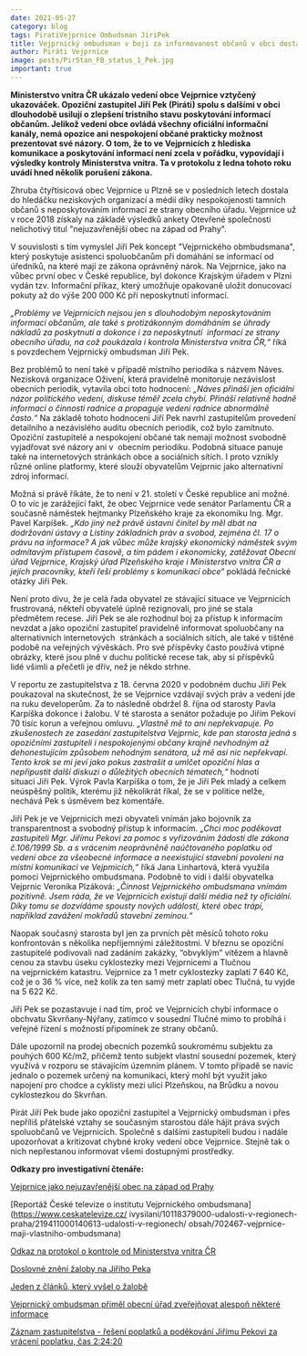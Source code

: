```yaml
---
date: 2021-05-27
category: blog
tags: PiratiVejprnice Ombudsman JiriPek
title: Vejprnický ombudsman v boji za informovanost občanů v obci dostal za pravdu i od Vnitra!
author: Piráti Vejprnice
image: posts/PirStan_FB_status_1_Pek.jpg
important: true
---
```


**Ministerstvo vnitra ČR ukázalo vedení obce Vejprnice vztyčený ukazováček. Opoziční zastupitel Jiří Pek (Piráti) spolu s dalšími v obci dlouhodobě usilují o zlepšení tristního stavu poskytování informací občanům. Jelikož vedení obce ovládá všechny oficiální informační kanály, nemá opozice ani nespokojení občané prakticky možnost prezentovat své názory. O tom, že to ve Vejprnicích z hlediska komunikace a poskytování informací není zcela v pořádku, vypovídají i výsledky kontroly Ministerstva vnitra. Ta v protokolu z ledna tohoto roku uvádí hned několik porušení zákona.**

Zhruba čtyřtisícová obec Vejprnice u Plzně se v posledních letech dostala do hledáčku neziskových organizací a médií díky nespokojenosti tamních občanů s neposkytováním informací ze strany obecního úřadu. Vejprnice už v roce 2018 získaly na základě výsledků ankety Otevřené společnosti nelichotivý titul "nejuzavřenější obec na západ od Prahy".

V souvislosti s tím vymyslel Jiří Pek koncept "Vejprnického obmbudsmana", který poskytuje asistenci spoluobčanům při domáhání se informací od úředníků, na které mají ze zákona oprávněný nárok. Na Vejprnice, jako na vůbec první obec v České republice, byl dokonce Krajským úřadem v Plzni vydán tzv. Informační příkaz, který umožňuje opakovaně uložit donucovací pokuty až do výše 200 000 Kč při neposkytnutí informací. 

*„Problémy ve Vejprnicích nejsou jen s dlouhodobým neposkytováním informací občanům, ale také s protizákonným domáháním se úhrady nákladů za poskytnutí a dokonce i za neposkytnutí  informací ze strany obecního úřadu, na což poukázala i kontrola Ministerstva vnitra ČR,“* říká s povzdechem Vejprnický ombudsman Jiří Pek.  

Bez problémů to není také v případě místního periodika s názvem Náves. Nezisková organizace Oživení, která pravidelně monitoruje nezávislost obecních periodik, vytavila obci toto hodnocení: *„Náves přináší jen oficiální názor politického vedení, diskuse téměř zcela chybí. Přináší relativně hodně informací o činnosti radnice a propaguje vedení radnice abnormálně často.“* Na základě tohoto hodnocení Jiří Pek navrhl zastupitelům provedení detailního a nezávislého auditu obecních periodik, což bylo zamítnuto. Opoziční zastupitelé a nespokojení občané tak nemají možnost svobodně vyjadřovat své názory ani v  obecním periodiku. Podobná situace panuje také na internetových stránkách obce a sociálních sítích. I proto vznikly různé online platformy, které slouží obyvatelům Vejprnic jako alternativní zdroj informací.

Možná si právě říkáte, že to není v 21. století v České republice ani možné. O to víc je zarážející fakt, že obec Vejprnice vede senátor Parlamentu ČR a současně náměstek hejtmanky Plzeňského kraje za ekonomiku Ing. Mgr. Pavel Karpíšek. *„Kdo jiný než právě ústavní činitel by měl dbát na dodržování ústavy a Listiny základních práv a svobod, zejména čl. 17 o právu na informace? A jak vůbec může krajský ekonomický náměstek svým odmítavým přístupem časově, a tím pádem i ekonomicky, zatěžovat Obecní úřad Vejprnice, Krajský úřad Plzeňského kraje i Ministerstvo vnitra ČR a jejich pracovníky, kteří řeší problémy s komunikací obce“* pokládá řečnické otázky Jiří Pek.

Není proto divu, že je celá řada obyvatel ze stávající situace ve Vejprnicích frustrovaná, někteří obyvatelé úplně rezignovali, pro jiné se stala předmětem recese. Jiří Pek se ale rozhodnul boj za přístup k informacím nevzdat a jako opoziční zastupitel pravidelně informovat spoluobčany na alternativních internetových  stránkách a sociálních sítích, ale také v tištěné podobě na veřejných vývěskách. Pro své příspěvky často používá vtipné obrázky, které jsou plně v duchu politické recese tak, aby si příspěvků lidé všimli a přečetli je dřív, než je někdo strhne.

V reportu ze zastupitelstva z 18. června 2020 v podobném duchu Jiří Pek poukazoval na skutečnost, že se Vejprnice vzdávají svých práv a vedení jde na ruku developerům. Za to následně obdržel 8. října od starosty Pavla Karpíška dokonce i žalobu. V té starosta a senátor požaduje po Jiřím Pekovi 70 tisíc korun a veřejnou omluvu. *„Vlastně mě to ani nepřekvapuje. Po zkušenostech ze zasedání zastupitelstva Vejprnic, kde pan starosta jedná s opozičními zastupiteli i nespokojenými občany krajně nevhodným až dehonestujícím způsobem nehodným senátora, už mě asi nic nepřekvapí. Tento krok se mi jeví jako pokus zastrašit a umlčet opoziční hlas a nepřipustit další diskuzi o důležitých obecních tématech,“* hodnotí situaci Jiří Pek. Výrok Pavla Karpíška o tom, že je Jiří Pek mladý a celkem neúspěšný politik, kterému již několikrát říkal, že se v politice nelže, nechává Pek s úsměvem bez komentáře.

Jiří Pek je ve Vejprnicích mezi obyvateli vnímán jako bojovník za transparentnost a svobodný přístup k informacím. *„Chci moc poděkovat zastupiteli Mgr. Jiřímu Pekovi za pomoc s vyřizováním žádosti dle zákona č.106/1999 Sb. a s vrácením neoprávněně naúčtovaného poplatku od vedení obce za všeobecné informace a neexistující stavební povolení na místní komunikaci ve Vejpmicích,“* říká Jana Linhartová, která využila pomoci Vejprnického ombudsmana. Podobně to vidí i další obyvatelka Vejprnic Veronika Plzáková: *„Činnost Vejprnického ombudsmana vnímám pozitivně. Jsem ráda, že ve Vejprnicích existují další média než ty oficiální. Díky tomu se dozvídáme spousty nových událostí, které obec trápí, například zavážení mokřadů stavební zeminou.“*

Naopak současný starosta byl jen za prvních pět měsíců tohoto roku  konfrontován s několika nepříjemnými záležitostmi. V březnu se opoziční zastupitelé podivovali nad zadáním zakázky, “obvyklým” vítězem a hlavně cenou za stavbu úseku cyklostezky mezi Vejprnicemi a Tlučnou na vejprnickém katastru. Vejprnice za 1 metr cyklostezky zaplatí 7 640 Kč, což je o 36 % více, než kolik za ten samý metr zaplatí obec Tlučná, tu vyjde na 5 622 Kč.

Jiří Pek se pozastavuje i nad tím, proč ve Vejprnicích chybí informace o obchvatu Skvrňany-Nýřany, zatímco v sousední Tlučné mimo to probíhá i veřejné řízení s možností připomínek ze strany občanů. 

Dále upozornil na prodej obecních pozemků soukromému subjektu za pouhých 600 Kč/m2, přičemž tento subjekt vlastní sousední pozemek, který využívá v rozporu se stávajícím územním plánem. V tomto případě se navíc jednalo o pozemek určený na komunikaci, který mohl být využit jako napojení pro chodce a cyklisty mezi ulicí Plzeňskou, na Brůdku a novou cyklostezkou do Skvrňan.

Pirát Jiří Pek bude jako opoziční zastupitel a Vejprnický ombudsman i přes nepříliš přátelské vztahy se současným starostou dále hájit práva svých spoluobčanů ve Vejprnicích. Společně s dalšími zastupiteli budou i nadále upozorňovat a kritizovat chybné kroky vedení obce Vejprnice. Stejně tak o nich nepřestanou informovat všemi dostupnými prostředky. 

**Odkazy pro investigativní čtenáře:**

[Vejprnice jako nejuzavřenější obec na západ od Prahy](https://oz.otevrenaspolecnost.cz/)

[Reportáž České televize o institutu Vejprnického ombudsmana](https://www.ceskatelevize.cz/ ivysilani/10118379000-udalosti-v-regionech-praha/219411000140613-udalosti-v-regionech/ obsah/702467-vejprnice-maji-vlastniho-ombudsmana)

[Odkaz na protokol o kontrole od Ministerstva vnitra ČR](https://www.pirativejprnice.cz/wp%20content/uploads/2021/03/priloha_881452522_1_Priloha-178341-6.2020-protokol-o-kontrole.pdf)

[Doslovné znění žaloby na Jiřího Peka](https://www.pirativejprnice.cz/zaloba-karpiska-vuci%20pekovi/)

[Jeden z článků, který vyšel o žalobě](https://www.plzen.cz/na-kraji-v-koalici-v-obci-na-sekery-karpisek-vyzve-u-soudu-pirata-peka)

[Vejprnický ombudsman přiměl obecní úřad zveřejňovat alespoň některé informace](https://www.vejprnice.cz/urad-obce/povinne-informace/)

[Záznam zastupitelstva - řešení poplatků a poděkování Jiřímu Pekovi za vrácení poplatku, čas 2:24:20](https://www.youtube.com/watch?v=bAl37YVs-sU)
